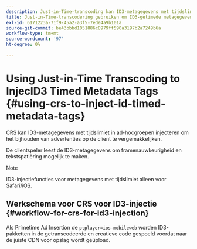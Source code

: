 ```yaml
---
description: Just-in-Time-transcoding kan ID3-metagegevens met tijdslimiet in ad-hocgroepen injecteren om het bijhouden van advertenties op de client te vergemakkelijken.
title: Just-in-Time-transcodering gebruiken om ID3-getimede metagegevenstags te injecteren
exl-id: 6171223a-71f9-45a2-a3f5-7ede4a9b101a
source-git-commit: be43bbbd1051886c8979ff590a3197b2a7249b6a
workflow-type: tm+mt
source-wordcount: '97'
ht-degree: 0%

---
```


# Using Just-in-Time Transcoding to InjecID3 Timed Metadata Tags {#using-crs-to-inject-id-timed-metadata-tags}

CRS kan ID3-metagegevens met tijdslimiet in ad-hocgroepen injecteren om het bijhouden van advertenties op de client te vergemakkelijken.

De clientspeler leest de ID3-metagegevens om framenauwkeurigheid en tekstspatiëring mogelijk te maken.

>[!NOTE]
>
>ID3-injectiefuncties voor metagegevens met tijdslimiet alleen voor Safari/iOS.

## Werkschema voor CRS voor ID3-injectie {#workflow-for-crs-for-id3-injection}

Als Primetime Ad Insertion de `ptplayer=ios-mobileweb` worden ID3-pakketten in de getranscodeerde en creatieve code gespoeld voordat naar de juiste CDN voor opslag wordt geüpload.

